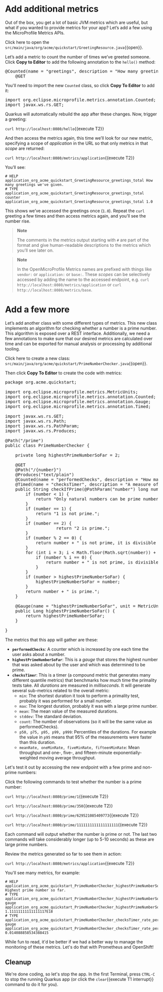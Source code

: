 # Add additional metrics

Out of the box, you get a lot of basic JVM metrics which are useful, but what if you wanted to provide metrics for your
app? Let’s add a few using the MicroProfile Metrics APIs.

Click here to open the `src/main/java/org/acme/quickstart/GreetingResource.java`{{open}}.

Let’s add a metric to count the number of times we’ve greeted someone. Click **Copy to Editor** to add the following annotation to the `hello()` method:

<pre class="file" data-filename="./src/main/java/org/acme/quickstart/GreetingResource.java" data-target="insert" data-marker="@GET">
@Counted(name = "greetings", description = "How many greetings we've given.")
    @GET
</pre>

You'll need to import the new `Counted` class, so click **Copy To Editor** to add it:

<pre class="file" data-filename="./src/main/java/org/acme/quickstart/GreetingResource.java" data-target="insert" data-marker="import javax.ws.rs.GET;">
import org.eclipse.microprofile.metrics.annotation.Counted;
import javax.ws.rs.GET;
</pre>

Quarkus will automatically rebuild the app after these changes. Now, trigger a greeting:

`curl http://localhost:8080/hello`{{execute T2}}

And then access the metrics again, this time we’ll look for our new metric, specifying a scope of *application* in the
URL so that only metrics in that *scope* are returned:

`curl http://localhost:8080/metrics/application`{{execute T2}}

You’ll see:

``` none
# HELP application_org_acme_quickstart_GreetingResource_greetings_total How many greetings we've given.
# TYPE application_org_acme_quickstart_GreetingResource_greetings_total counter
application_org_acme_quickstart_GreetingResource_greetings_total 1.0
```

This shows we’ve accessed the greetings once (`1.0`). Repeat the `curl` greeting a few times and then access metrics
again, and you’ll see the number rise.

> **Note**
>
> The comments in the metrics output starting with `#` are part of the format and give human-readable descriptions to
> the metrics which you’ll see later on.

> **Note**
>
> In the OpenMicroProfile Metrics names are prefixed with things like `vendor:` or `application:` or `base:`. These *scopes* can be selectively accessed by adding the name to the accessed endpoint, e.g. `curl http://localhost:8080/metrics/application` or `curl http://localhost:8080/metrics/base`.

# Add a few more

Let’s add another class with some different types of metrics. This new class implements an algorithm for checking whether a number is a prime number. This algorithm is exposed over a REST interface. Additionally, we need a few annotations to make sure that our desired metrics are calculated over time and can be exported for manual analysis or processing by additional tooling.

Click here to create a new class: `src/main/java/org/acme/quickstart/PrimeNumberChecker.java`{{open}}.

Then click **Copy To Editor** to create the code with metrics:

<pre class="file" data-filename="./src/main/java/org/acme/quickstart/PrimeNumberChecker.java" data-target="replace">
package org.acme.quickstart;

import org.eclipse.microprofile.metrics.MetricUnits;
import org.eclipse.microprofile.metrics.annotation.Counted;
import org.eclipse.microprofile.metrics.annotation.Gauge;
import org.eclipse.microprofile.metrics.annotation.Timed;

import javax.ws.rs.GET;
import javax.ws.rs.Path;
import javax.ws.rs.PathParam;
import javax.ws.rs.Produces;

@Path("/prime")
public class PrimeNumberChecker {

    private long highestPrimeNumberSoFar = 2;

    @GET
    @Path("/{number}")
    @Produces("text/plain")
    @Counted(name = "performedChecks", description = "How many primality checks have been performed.")
    @Timed(name = "checksTimer", description = "A measure of how long it takes to perform the primality test.", unit = MetricUnits.MILLISECONDS)
    public String checkIfPrime(@PathParam("number") long number) {
        if (number < 1) {
            return "Only natural numbers can be prime numbers.";
        }
        if (number == 1) {
            return "1 is not prime.";
        }
        if (number == 2) {
                    return "2 is prime.";
        }
        if (number % 2 == 0) {
            return number + " is not prime, it is divisible by 2.";
        }
        for (int i = 3; i < Math.floor(Math.sqrt(number)) + 1; i = i + 2) {
            if (number % i == 0) {
                return number + " is not prime, is divisible by " + i + ".";
            }
        }
        if (number > highestPrimeNumberSoFar) {
            highestPrimeNumberSoFar = number;
        }
        return number + " is prime.";
    }

    @Gauge(name = "highestPrimeNumberSoFar", unit = MetricUnits.NONE, description = "Highest prime number so far.")
    public Long highestPrimeNumberSoFar() {
        return highestPrimeNumberSoFar;
    }

}
</pre>

The metrics that this app will gather are these:

* **`performedChecks`**: A counter which is increased by one each time the user asks about a number.
* **`highestPrimeNumberSoFar`**: This is a _gauge_ that stores the highest number that was asked about by the user and which was determined to be prime.
* **`checksTimer`**: This is a timer (a compound metric that generates many different quantile metrics) that benchmarks how much time the primality tests take. All _durations_ are measured in _milliseconds_. It will generate several sub-metrics related to the overall metric:
    * `min`: The shortest duration it took to perform a primality test, probably it was performed for a small number.
    * `max`: The longest duration, probably it was with a large prime number.
    * `mean`: The mean value of the measured durations.
    * `stddev`: The standard deviation.
    * `count`: The number of observations (so it will be the same value as performedChecks).
    * `p50, p75, p95, p99, p999`: Percentiles of the durations. For example the value in `p95` means that 95% of the measurements were faster than this duration.
    * `meanRate, oneMinRate, fiveMinRate, fifteenMinRate`: Mean throughput and one-, five-, and fifteen-minute exponentially-weighted moving average throughput.

Let's test it out by accessing the new endpoint with a few prime and non-prime numbers:

Click the following commands to test whether the number is a prime number:

`curl http://localhost:8080/prime/1`{{execute T2}}

`curl http://localhost:8080/prime/350`{{execute T2}}

`curl http://localhost:8080/prime/629521085409773`{{execute T2}}

`curl http://localhost:8080/prime/1111111111111111111`{{execute T2}}

Each command will output whether the number is prime or not. The last two commands will take considerably longer (up to 5-10 seconds) as these are large prime numbers.

Review the metrics generated so far to see them in action:

`curl http://localhost:8080/metrics/application`{{execute T2}}

You'll see many metrics, for example:

```
# HELP application_org_acme_quickstart_PrimeNumberChecker_highestPrimeNumberSoFar Highest prime number so far.
# TYPE application_org_acme_quickstart_PrimeNumberChecker_highestPrimeNumberSoFar gauge
application_org_acme_quickstart_PrimeNumberChecker_highestPrimeNumberSoFar 1.11111111111111117E18
# TYPE application_org_acme_quickstart_PrimeNumberChecker_checksTimer_rate_per_second gauge
application_org_acme_quickstart_PrimeNumberChecker_checksTimer_rate_per_second 0.014088858534388415
```

While fun to read, it'd be better if we had a better way to manage the monitoring of these metrics. Let's do that with Prometheus and OpenShift!

## Cleanup

We're done coding, so let's stop the app. In the first Terminal, press `CTRL-C` to stop the running Quarkus app (or click the `clear`{{execute T1 interrupt}} command to do it for you).

